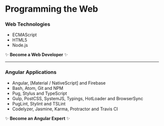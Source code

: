# Programming the Web

### Web Technologies
* ECMAScript
* HTML5
* Node.js

:sparkles: **Become a Web Developer** :sparkles:

***

### Angular Applications
* Angular, [Material / NativeScript] and Firebase
* Bash, Atom, Git and NPM
* Pug, Stylus and TypeScript
* Gulp, PostCSS, SystemJS, Typings, HotLoader and BrowserSync
* PugLint, Stylint and TSLint
* Codelyzer, Jasmine, Karma, Protractor and Travis CI

:sparkles: **Become an Angular Expert** :sparkles:
